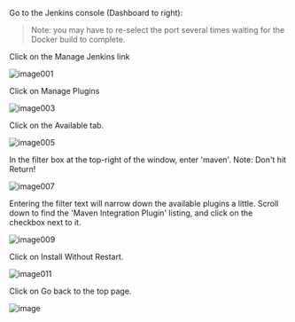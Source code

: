 Go to the Jenkins console (Dashboard to right):

>Note: you may have to re-select the port several times waiting for the Docker build to complete.

Click on the Manage Jenkins link

![image001](https://user-images.githubusercontent.com/558905/37422348-76c919a4-2791-11e8-9942-cce124055f09.jpg)

Click on Manage Plugins

![image003](https://user-images.githubusercontent.com/558905/37422350-76f67fa2-2791-11e8-9f96-2b2825fe4027.png)

Click on the Available tab.

![image005](https://user-images.githubusercontent.com/558905/37422352-77182b7a-2791-11e8-944e-4201b9d653c7.png)

In the filter box at the top-right of the window, enter 'maven'. Note: Don't hit Return!

![image007](https://user-images.githubusercontent.com/558905/37422355-773eabf6-2791-11e8-8b00-877a95a9e53b.png)

Entering the filter text will narrow down the available plugins a little. Scroll down to find the 'Maven Integration Plugin' listing, and click on the checkbox next to it.

![image009](https://user-images.githubusercontent.com/558905/37422357-775b69b2-2791-11e8-92ce-d019d2d9523a.png)

Click on Install Without Restart.

![image011](https://user-images.githubusercontent.com/558905/37422359-777bc964-2791-11e8-9d05-6eba7d4acc12.png)

Click on Go back to the top page.

![image](https://user-images.githubusercontent.com/558905/37976532-b573ba92-31af-11e8-9301-8bb0574d0787.png)
